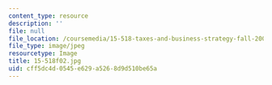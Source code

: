 ```yaml
---
content_type: resource
description: ''
file: null
file_location: /coursemedia/15-518-taxes-and-business-strategy-fall-2002/cff5dc4d0545e629a5268d9d510be65a_15-518f02.jpg
file_type: image/jpeg
resourcetype: Image
title: 15-518f02.jpg
uid: cff5dc4d-0545-e629-a526-8d9d510be65a
---
```


